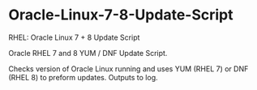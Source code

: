 # Oracle-Linux-7-8-Update-Script
RHEL: Oracle Linux 7 + 8 Update Script


Oracle RHEL 7 and 8 YUM / DNF Update Script. 



Checks version of Oracle Linux running and uses YUM (RHEL 7) or DNF (RHEL 8) to preform updates. Outputs to log. 


